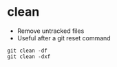 # clean

- Remove untracked files
- Useful after a git reset command

```shell
git clean -df
git clean -dxf
```

